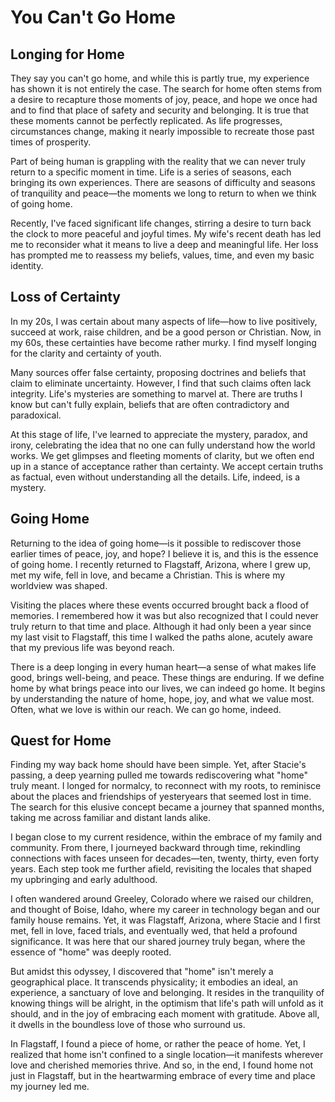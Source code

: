 # You Can't Go Home

## Longing for Home

They say you can't go home, and while this is partly true, my experience has shown it is not entirely the case. The
search for home often stems from a desire to recapture those moments of joy, peace, and hope we once had and to find
that place of safety and security and belonging. It is true that these moments cannot be perfectly replicated. As life
progresses, circumstances change, making it nearly impossible to recreate those past times of prosperity.

Part of being human is grappling with the reality that we can never truly return to a specific moment in time. Life is a
series of seasons, each bringing its own experiences. There are seasons of difficulty and seasons of tranquility and
peace—the moments we long to return to when we think of going home.

Recently, I've faced significant life changes, stirring a desire to turn back the clock to more peaceful and joyful
times. My wife's recent death has led me to reconsider what it means to live a deep and meaningful life. Her loss has
prompted me to reassess my beliefs, values, time, and even my basic identity.


## Loss of Certainty

In my 20s, I was certain about many aspects of life—how to live positively, succeed at work, raise children, and be a
good person or Christian. Now, in my 60s, these certainties have become rather murky. I find myself longing for the
clarity and certainty of youth.

Many sources offer false certainty, proposing doctrines and beliefs that claim to eliminate uncertainty. However, I find
that such claims often lack integrity. Life's mysteries are something to marvel at. There are truths I know but can't
fully explain, beliefs that are often contradictory and paradoxical.

At this stage of life, I've learned to appreciate the mystery, paradox, and irony, celebrating the idea that no one can
fully understand how the world works. We get glimpses and fleeting moments of clarity, but we often end up in a stance
of acceptance rather than certainty. We accept certain truths as factual, even without understanding all the details.
Life, indeed, is a mystery.

## Going Home

Returning to the idea of going home—is it possible to rediscover those earlier times of peace, joy, and hope? I believe
it is, and this is the essence of going home. I recently returned to Flagstaff, Arizona, where I grew up, met my wife,
fell in love, and became a Christian. This is where my worldview was shaped.

Visiting the places where these events occurred brought back a flood of memories. I remembered how it was but also
recognized that I could never truly return to that time and place. Although it had only been a year since my last visit
to Flagstaff, this time I walked the paths alone, acutely aware that my previous life was beyond reach.

There is a deep longing in every human heart—a sense of what makes life good, brings well-being, and peace. These things
are enduring. If we define home by what brings peace into our lives, we can indeed go home. It begins by understanding
the nature of home, hope, joy, and what we value most. Often, what we love is within our reach. We can go home, indeed.

## Quest for Home

Finding my way back home should have been simple. Yet, after Stacie's passing, a deep yearning pulled me towards rediscovering what "home" truly meant. I longed for normalcy, to reconnect with my roots, to reminisce about the places and friendships of yesteryears that seemed lost in time. The search for this elusive concept became a journey that spanned months, taking me across familiar and distant lands alike.

I began close to my current residence, within the embrace of my family and community. From there, I journeyed backward through time, rekindling connections with faces unseen for decades—ten, twenty, thirty, even forty years. Each step took me further afield, revisiting the locales that shaped my upbringing and early adulthood.

I often wandered around Greeley, Colorado where we raised our children, and thought of Boise, Idaho, where my career in technology began and our family house remains. Yet, it was Flagstaff, Arizona, where Stacie and I first met, fell in love, faced trials, and eventually wed, that held a profound significance. It was here that our shared journey truly began, where the essence of "home" was deeply rooted.

But amidst this odyssey, I discovered that "home" isn't merely a geographical place. It transcends physicality; it embodies an ideal, an experience, a sanctuary of love and belonging. It resides in the tranquility of knowing things will be alright, in the optimism that life's path will unfold as it should, and in the joy of embracing each moment with gratitude. Above all, it dwells in the boundless love of those who surround us.

In Flagstaff, I found a piece of home, or rather the peace of home. Yet, I realized that home isn't confined to a single location—it manifests wherever love and cherished memories thrive. And so, in the end, I found home not just in Flagstaff, but in the heartwarming embrace of every time and place my journey led me.


